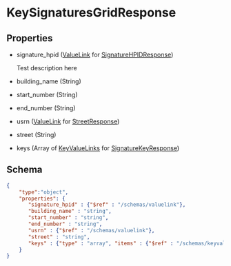 # KeySignaturesGridResponse
## Properties
- signature_hpid ([ValueLink](ValueLink.md) for [SignatureHPIDResponse](SignatureHPIDResponse.md))

   Test description here
- building_name (String)

   
- start_number (String)

   
- end_number (String)

   
- usrn ([ValueLink](ValueLink.md) for [StreetResponse](StreetResponse.md))

   
- street (String)

   
- keys (Array of [KeyValueLinks](KeyValueLink.md) for [SignatureKeyResponse](SignatureKeyResponse.md))

   

## Schema
```json
{
    "type":"object",
    "properties": {
       "signature_hpid" : {"$ref" : "/schemas/valuelink"},
       "building_name" : "string",
       "start_number" : "string",
       "end_number" : "string",
       "usrn" : {"$ref" : "/schemas/valuelink"},
       "street" : "string",
       "keys" : {"type" : "array", "items" : {"$ref" : "/schemas/keyvaluelink"}}
    }
}
```

